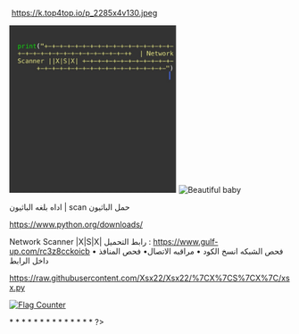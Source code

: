 ‎ https://k.top4top.io/p_2285x4v130.jpeg


<img src="https://raw.githubusercontent.com/Xsx22/Xsx22/main/E3690947-C3AE-4F2E-82AD-3346D68C56C7.jpeg" width="300" height="300" alt="Beautiful baby" />

<img src="‎ https://k.top4top.io/p_2285x4v130.jpeg" width="300" height="300" alt="Beautiful baby" />

اداه بلغه الباثيون | scan
حمل الباثيون

https://www.python.org/downloads/

Network Scanner |X|S|X|
‎رابط التحميل :
https://www.gulf-up.com/rc3z8cckoicb 
‎• فحص المنافذ
‎•مراقبه الاتصال
‎• فحص الشبكه
انسخ الكود داخل الرابط 

‏https://raw.githubusercontent.com/Xsx22/Xsx22/%7CX%7CS%7CX%7C/xsx.py


<a href="https://info.flagcounter.com/qifU"><img src="https://s11.flagcounter.com/count2/qifU/bg_FFFFFF/txt_000000/border_CCCCCC/columns_2/maxflags_10/viewers_0/labels_0/pageviews_0/flags_0/percent_0/" alt="Flag Counter" border="0"></a>






<?
php
‎\\ هنا يتم وضع الأكواد البرمجية

<input type="text" name="input">

* <!DOCTYPE HTML PUBLIC "-//W3C//DTD HTML 4.01 Transitional//EN" "https://github.com/Xsx22">
* <html>
* <head>
* </head>
* <body>
* </body>
* </html>
* </input>
* </text>
* </point>
* </<<<<<<<<<<<<<<<<<<<<<<<<<>
* </$
* </XSX>
* </scan ‏http:// ‏http>
* </‎‏ |Network |Scanner |X|S|X| Xsx|scan|>
?>
